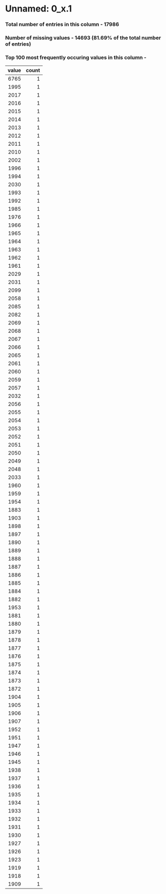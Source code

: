 
# Unnamed: 0_x.1

### Total number of entries in this column - 17986

### Number of missing values - 14693 (81.69% of the total number of entries)

### Top 100 most frequently occuring values in this column -

|   value |   count |
|--------:|--------:|
|    6765 |       1 |
|    1995 |       1 |
|    2017 |       1 |
|    2016 |       1 |
|    2015 |       1 |
|    2014 |       1 |
|    2013 |       1 |
|    2012 |       1 |
|    2011 |       1 |
|    2010 |       1 |
|    2002 |       1 |
|    1996 |       1 |
|    1994 |       1 |
|    2030 |       1 |
|    1993 |       1 |
|    1992 |       1 |
|    1985 |       1 |
|    1976 |       1 |
|    1966 |       1 |
|    1965 |       1 |
|    1964 |       1 |
|    1963 |       1 |
|    1962 |       1 |
|    1961 |       1 |
|    2029 |       1 |
|    2031 |       1 |
|    2099 |       1 |
|    2058 |       1 |
|    2085 |       1 |
|    2082 |       1 |
|    2069 |       1 |
|    2068 |       1 |
|    2067 |       1 |
|    2066 |       1 |
|    2065 |       1 |
|    2061 |       1 |
|    2060 |       1 |
|    2059 |       1 |
|    2057 |       1 |
|    2032 |       1 |
|    2056 |       1 |
|    2055 |       1 |
|    2054 |       1 |
|    2053 |       1 |
|    2052 |       1 |
|    2051 |       1 |
|    2050 |       1 |
|    2049 |       1 |
|    2048 |       1 |
|    2033 |       1 |
|    1960 |       1 |
|    1959 |       1 |
|    1954 |       1 |
|    1883 |       1 |
|    1903 |       1 |
|    1898 |       1 |
|    1897 |       1 |
|    1890 |       1 |
|    1889 |       1 |
|    1888 |       1 |
|    1887 |       1 |
|    1886 |       1 |
|    1885 |       1 |
|    1884 |       1 |
|    1882 |       1 |
|    1953 |       1 |
|    1881 |       1 |
|    1880 |       1 |
|    1879 |       1 |
|    1878 |       1 |
|    1877 |       1 |
|    1876 |       1 |
|    1875 |       1 |
|    1874 |       1 |
|    1873 |       1 |
|    1872 |       1 |
|    1904 |       1 |
|    1905 |       1 |
|    1906 |       1 |
|    1907 |       1 |
|    1952 |       1 |
|    1951 |       1 |
|    1947 |       1 |
|    1946 |       1 |
|    1945 |       1 |
|    1938 |       1 |
|    1937 |       1 |
|    1936 |       1 |
|    1935 |       1 |
|    1934 |       1 |
|    1933 |       1 |
|    1932 |       1 |
|    1931 |       1 |
|    1930 |       1 |
|    1927 |       1 |
|    1926 |       1 |
|    1923 |       1 |
|    1919 |       1 |
|    1918 |       1 |
|    1909 |       1 |
